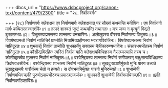 +++
dbcs_url = "https://www.dsbcproject.org/canon-text/content/479/2300"
title = "२८. निर्वाणवर्गः"

+++
(२८) निर्वाणवर्गः
क्लेशक्षय एव निर्वाणमार्गः
क्लेशक्षयात् परं सौख्यं कथयन्ति मनीषिणः।
एष निर्वाणगो मार्गः कथितस्तत्त्वदर्शकैः॥१॥
तत्पदं शाश्वतं जुष्टं कथयन्ति तथागताः। 
यत्र जन्म न मृत्युर्न विद्यते दुःखसम्भवः॥२॥
विभूतस्याप्रमत्तस्य शान्तस्य वनचारिणः। 
अलोलुपस्य वीरस्य निर्वाणस्य विभूतयः॥३॥
विषयेष्वप्रमत्तो निर्वाणं नातिचिरं प्राप्नोति 
मित्रामित्रप्रहीणस्य भवरागविवर्जिनः। 
विषयेष्वप्रमत्तस्य निर्वाणं नातिदूरतः॥४॥
शुभकर्त्तृ निर्वाणं प्राप्नोति
शुभकार्येषु सक्तस्य मैत्रीकारुण्यभाविनः। 
संसारभयभीतस्य निर्वाणं नातिदूरतः॥५॥
कौसीद्यविरहितः त्वरितं निर्वाणं याति 
क्लेशक्षयविधिज्ञस्य नैरात्म्यस्यापि तस्य च। 
कौसीद्याच्चैव मुक्तस्य निर्वाणं नातिदूरतः॥६॥
वश्येन्द्रियस्य शान्तस्य निर्वाणं समीपतरम् 
चतुःसत्यविधिज्ञस्य त्रिदोषवधसेविनः। 
वश्येन्द्रियस्य शान्तस्य निर्वाणं नातिदूरतः॥७॥
सुखदुःखपाशैर्मुक्तो मुनिः पारग उच्यते
सुखदुःखमयैः पाशैर्यस्य चेतो न हन्यते। 
स दोषभयनिर्मुक्तः पारगो मुनिरुच्यते॥८॥
शुभान्वेषी निर्वाणमधिगच्छति 
पुरुषोऽपायभीरुश्च प्रमादबलवर्जकः। 
शुभकारी शुभान्वेषी निर्वाणमधिगच्छति॥९॥
॥इति निर्वाणवर्गोऽष्टाविंशः॥
